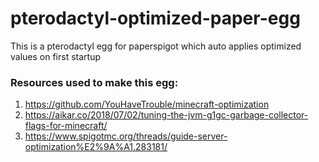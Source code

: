 # pterodactyl-optimized-paper-egg
This is a pterodactyl egg for paperspigot which auto applies optimized values on first startup

### Resources used to make this egg:
1. https://github.com/YouHaveTrouble/minecraft-optimization
2. https://aikar.co/2018/07/02/tuning-the-jvm-g1gc-garbage-collector-flags-for-minecraft/
3. https://www.spigotmc.org/threads/guide-server-optimization%E2%9A%A1.283181/
